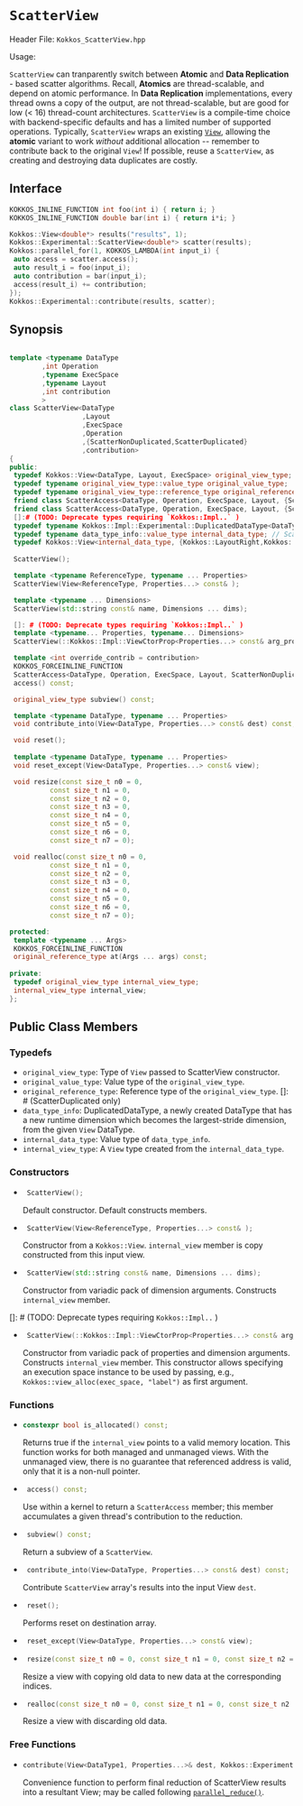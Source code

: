 # `ScatterView`

Header File: `Kokkos_ScatterView.hpp`

Usage: 

`ScatterView` can tranparently switch between **Atomic** and **Data Replication** - based scatter algorithms.  Recall, **Atomics** are thread-scalable, and depend on atomic performance.  In **Data Replication** implementations, every thread owns a copy of the output, are not thread-scalable, but are good for low (< 16) thread-count architectures.  `ScatterView` is a compile-time choice with backend-specific defaults and has a limited number of supported operations.  Typically, `ScatterView` wraps an existing [`View`](../core/view/view), allowing the **atomic** variant to work *without* additional allocation -- remember to contribute back to the original `View`!  If possible, reuse a `ScatterView`, as creating and destroying data duplicates are costly.

## Interface

```c++
KOKKOS_INLINE_FUNCTION int foo(int i) { return i; }
KOKKOS_INLINE_FUNCTION double bar(int i) { return i*i; }

Kokkos::View<double*> results("results", 1);
Kokkos::Experimental::ScatterView<double*> scatter(results);
Kokkos::parallel_for(1, KOKKOS_LAMBDA(int input_i) {
 auto access = scatter.access();
 auto result_i = foo(input_i);
 auto contribution = bar(input_i);
 access(result_i) += contribution;
});
Kokkos::Experimental::contribute(results, scatter);
```


## Synopsis 
```c++

template <typename DataType
        ,int Operation
        ,typename ExecSpace
        ,typename Layout
        ,int contribution
        >
class ScatterView<DataType
                  ,Layout
                  ,ExecSpace
                  ,Operation
                  ,{ScatterNonDuplicated,ScatterDuplicated}
                  ,contribution>
{
public:
 typedef Kokkos::View<DataType, Layout, ExecSpace> original_view_type;
 typedef typename original_view_type::value_type original_value_type;
 typedef typename original_view_type::reference_type original_reference_type;
 friend class ScatterAccess<DataType, Operation, ExecSpace, Layout, {ScatterNonDuplicated,ScatterDuplicated}, contribution, ScatterNonAtomic>;
 friend class ScatterAccess<DataType, Operation, ExecSpace, Layout, {ScatterNonDuplicated,ScatterDuplicated}, contribution, ScatterAtomic>;
 []:# (TODO: Deprecate types requiring `Kokkos::Impl..` )
 typedef typename Kokkos::Impl::Experimental::DuplicatedDataType<DataType, {Kokkos::LayoutRight,Kokkos::LayoutLeft}> data_type_info; // ScatterDuplicated only
 typedef typename data_type_info::value_type internal_data_type; // ScatterDuplicated only
 typedef Kokkos::View<internal_data_type, {Kokkos::LayoutRight,Kokkos::LayoutLeft}, ExecSpace> internal_view_type; // ScatterDuplicated only
 
 ScatterView();

 template <typename ReferenceType, typename ... Properties>
 ScatterView(View<ReferenceType, Properties...> const& );

 template <typename ... Dimensions>
 ScatterView(std::string const& name, Dimensions ... dims);

 []: # (TODO: Deprecate types requiring `Kokkos::Impl..` )
 template <typename... Properties, typename... Dimensions>
 ScatterView(::Kokkos::Impl::ViewCtorProp<Properties...> const& arg_prop, Dimensions... dims);

 template <int override_contrib = contribution>
 KOKKOS_FORCEINLINE_FUNCTION
 ScatterAccess<DataType, Operation, ExecSpace, Layout, ScatterNonDuplicated, contribution, override_contrib>
 access() const;

 original_view_type subview() const;

 template <typename DataType, typename ... Properties>
 void contribute_into(View<DataType, Properties...> const& dest) const;

 void reset();
 
 template <typename DataType, typename ... Properties>
 void reset_except(View<DataType, Properties...> const& view);

 void resize(const size_t n0 = 0,
          const size_t n1 = 0,
          const size_t n2 = 0,
          const size_t n3 = 0,
          const size_t n4 = 0,
          const size_t n5 = 0,
          const size_t n6 = 0,
          const size_t n7 = 0);

 void realloc(const size_t n0 = 0,
          const size_t n1 = 0,
          const size_t n2 = 0,
          const size_t n3 = 0,
          const size_t n4 = 0,
          const size_t n5 = 0,
          const size_t n6 = 0,
          const size_t n7 = 0);

protected:
 template <typename ... Args>
 KOKKOS_FORCEINLINE_FUNCTION
 original_reference_type at(Args ... args) const;
 
private:
 typedef original_view_type internal_view_type;
 internal_view_type internal_view;
};
```

## Public Class Members

### Typedefs
* `original_view_type`: Type of `View` passed to ScatterView constructor.
* `original_value_type`: Value type of the `original_view_type`.
* `original_reference_type`: Reference type of the `original_view_type`.
[]: # (ScatterDuplicated only)
* `data_type_info`: DuplicatedDataType, a newly created DataType that has a new runtime dimension which becomes the largest-stride dimension, from the given `View` DataType.
* `internal_data_type`: Value type of `data_type_info`.
* `internal_view_type`: A `View` type created from the `internal_data_type`.

### Constructors

 * ```c++
    ScatterView();
   ```
   Default constructor. Default constructs members.

 * ```c++
    ScatterView(View<ReferenceType, Properties...> const& );
   ```
   Constructor from a `Kokkos::View`. `internal_view` member is copy constructed from this input view.

 * ```c++
    ScatterView(std::string const& name, Dimensions ... dims);
   ```
   Constructor from variadic pack of dimension arguments. Constructs `internal_view` member.

 []: # (TODO: Deprecate types requiring `Kokkos::Impl..` )
 * ```c++
    ScatterView(::Kokkos::Impl::ViewCtorProp<Properties...> const& arg_prop, Dimensions ... dims);
   ```
   Constructor from variadic pack of properties and dimension arguments. Constructs `internal_view` member.
   This constructor allows specifying an execution space instance to be used by passing, e.g., 
   `Kokkos::view_alloc(exec_space, "label")` as first argument.

### Functions
  * ```c++
    constexpr bool is_allocated() const;
    ```
    Returns true if the `internal_view` points to a valid memory location.  This function works for both managed and unmanaged views. With the unmanaged view, there is no guarantee that referenced address is valid, only that it is a non-null pointer.

 * ```c++
    access() const;
   ```
   Use within a kernel to return a `ScatterAccess` member; this member accumulates a given thread's contribution to the reduction.

 * ```c++
    subview() const;
   ```
   Return a subview of a `ScatterView`.

 * ```c++
    contribute_into(View<DataType, Properties...> const& dest) const;
   ```
   Contribute `ScatterView` array's results into the input View `dest`.

 * ```c++
    reset();
   ```
   Performs reset on destination array.

 * ```c++
    reset_except(View<DataType, Properties...> const& view);
   ```

 * ```c++
    resize(const size_t n0 = 0, const size_t n1 = 0, const size_t n2 = 0, const size_t n3 = 0, const size_t n4 = 0, const size_t n5 = 0, const size_t n6 = 0, const size_t n7 = 0);
   ```
   Resize a view with copying old data to new data at the corresponding indices.

 * ```c++
    realloc(const size_t n0 = 0, const size_t n1 = 0, const size_t n2 = 0, const size_t n3 = 0, const size_t n4 = 0, const size_t n5 = 0, const size_t n6 = 0, const size_t n7 = 0);
   ```
   Resize a view with discarding old data.

### Free Functions
 * ```c++
   contribute(View<DataType1, Properties...>& dest, Kokkos::Experimental::ScatterView<DataType2, Layout, ExecSpace, Operation, Contribution, Duplicated> const& src)
   ```
   Convenience function to perform final reduction of ScatterView results into a resultant View; may be called following [`parallel_reduce()`](../core/parallel-dispatch/parallel_reduce).
